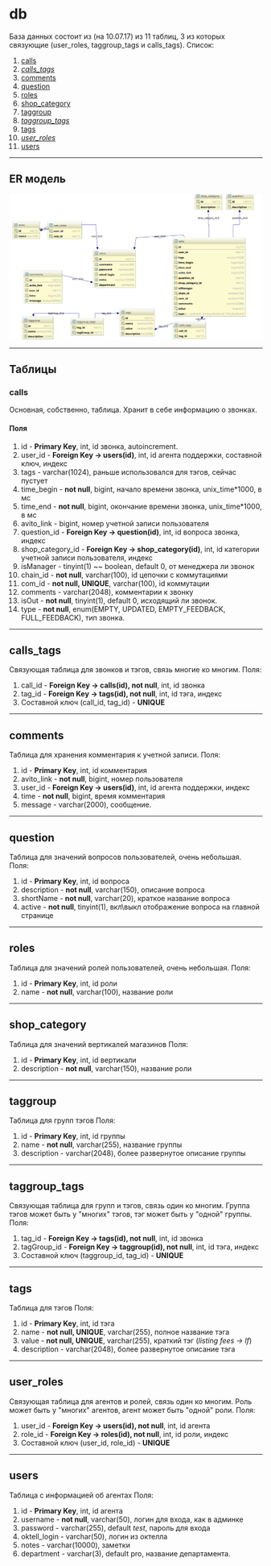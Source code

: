 # db
База данных состоит из (на 10.07.17) из 11 таблиц, 3 из которых связующие (user_roles, taggroup_tags и calls_tags). Список:
1. [calls](db.md#calls)  
2. *[calls_tags](db.md#calls_tags)*
3. [comments](db.md#comments)  
4. [question](db.md#question)
5. [roles](db.md#roles)
6. [shop_category](db.md#shop_category)
7. [taggroup](db.md#shop_category)
8. *[taggroup_tags](db.md#taggroup_tags)*
9. [tags](db.md#tags)
10. *[user_roles](db.md#user_roles)*
11. [users](db.md#users)

___
## ER модель
![ermodel](ermodel.png "ER")
___
## Таблицы
### calls
Основная, собственно, таблица. Хранит в себе информацию о звонках.
#### Поля
1. id - **Primary Key**, int, id звонка, autoincrement.
2. user_id - **Foreign Key -> users(id)**, int, id агента поддержки, составной ключ, индекс
3. tags - varchar(1024), раньше использовался для тэгов, сейчас пустует
4. time_begin - **not null**, bigint, начало времени звонка, unix_time*1000, в мс
5. time_end - **not null**, bigint,  окончание времени звонка, unix_time*1000, в мс
6. avito_link - bigint, номер учетной записи пользователя
7. question_id - **Foreign Key -> question(id)**, int, id вопроса звонка, индекс  
8. shop_category_id - **Foreign Key -> shop_category(id)**, int, id категории учетной записи пользователя, индекс
9. isManager - tinyint(1) ~~ boolean, default 0, от менеджера ли звонок
10. chain_id - **not null**, varchar(100), id цепочки с коммутациями
11. com_id - **not null, UNIQUE**, varchar(100), id коммутации
12. comments - varchar(2048), комментарии к звонку
13. isOut - **not null**, tinyint(1), default 0, исходящий ли звонок.
14. type - **not null**, enum(EMPTY, UPDATED, EMPTY_FEEDBACK, FULL_FEEDBACK), тип звонка.

___
## calls_tags
Связующая таблица для звонков и тэгов, связь многие ко многим.
Поля:
1. call_id - **Foreign Key -> calls(id), not null**, int, id звонка
2. tag_id - **Foreign Key -> tags(id), not null**, int, id тэга, индекс
3. Составной ключ (call_id, tag_id) - **UNIQUE**

___
## comments
Таблица для хранения комментария к учетной записи.
Поля:
1. id - **Primary Key**, int, id комментария
2. avito_link - **not null**, bigint, номер пользователя
3. user_id - **Foreign Key -> users(id)**, int, id агента поддержки, индекс
4. time - **not null**, bigint, время комментария
5. message - varchar(2000), сообщение.

___
## question
Таблица для значений вопросов пользователей, очень небольшая.
Поля:
1. id  - **Primary Key**, int, id вопроса
2. description - **not null**, varchar(150), описание вопроса
3. shortName - **not null**, varchar(20), краткое название вопроса
4. active - **not null**, tinyint(1), вкл\выкл отображение вопроса на главной странице

___
## roles
Таблица для значений ролей пользователей, очень небольшая.
Поля:
1. id  - **Primary Key**, int, id роли
2. name - **not null**, varchar(100), название роли

___
## shop_category
Таблица для значений вертикалей магазинов
Поля:
1. id  - **Primary Key**, int, id вертикали
2. description - **not null**, varchar(150), название роли

___
## taggroup
Таблица для групп тэгов
Поля:
1. id  - **Primary Key**, int, id группы
2. name - **not null**, varchar(255), название группы
3. description - varchar(2048), более развернутое описание группы 

___
## taggroup_tags
Связующая таблица для групп и тэгов, связь один ко многим. Группа тэгов может быть у "многих" тэгов, тэг может быть у "одной" группы.
Поля:
1. tag_id - **Foreign Key -> tags(id), not null**, int, id звонка
2. tagGroup_id - **Foreign Key -> taggroup(id), not null**, int, id тэга, индекс
3. Составной ключ (taggroup_id, tag_id) - **UNIQUE**

___
## tags
Таблица для тэгов
Поля:
1. id  - **Primary Key**, int, id тэга
2. name - **not null, UNIQUE**, varchar(255), полное название тэга
3. value -  **not null, UNIQUE**, varchar(255), краткий тэг (*listing fees -> lf*)
4. description - varchar(2048), более развернутое описание тэга 

___
## user_roles
Связующая таблица для агентов и ролей, связь один ко многим. Роль может быть у "многих" агентов, агент может быть "одной" роли.
Поля:
1. user_id - **Foreign Key -> users(id), not null**, int, id агента
2. role_id - **Foreign Key -> roles(id), not null**, int, id роли, индекс
3. Составной ключ (user_id, role_id) - **UNIQUE**

___
## users
Таблица с информацией об агентах
Поля:
1. id - **Primary Key**, int, id агента
2. username - **not null**, varchar(50), логин для входа, как в админке
3. password - varchar(255), default *test*, пароль для входа
4. oktell_login - varchar(50), логин из октелла
5. notes - varchar(10000), заметки
6. department - varchar(3), default pro, название департамента.